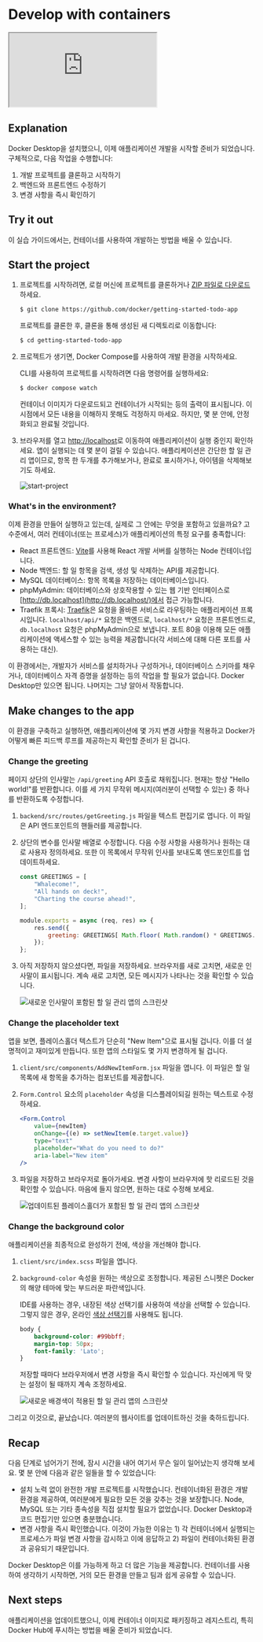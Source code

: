 # Develop with containers

<div class="youtube-video">
   <iframe 
    src="https://www.youtube.com/embed/D0SDBrS3t9I?rel=0&modestbranding=1&playsinline=1" 
    allow="accelerometer; clipboard-write; encrypted-media; gyroscope; picture-in-picture" 
    allowfullscreen
    loading="lazy"
    title="Build and push your first image"
    referrerpolicy="strict-origin-when-cross-origin"
   >
  </iframe>
</div>

## Explanation

Docker Desktop을 설치했으니, 이제 애플리케이션 개발을 시작할 준비가 되었습니다. 구체적으로, 다음 작업을 수행합니다:

1. 개발 프로젝트를 클론하고 시작하기
2. 백엔드와 프론트엔드 수정하기
3. 변경 사항을 즉시 확인하기

## Try it out

이 실습 가이드에서는, 컨테이너를 사용하여 개발하는 방법을 배울 수 있습니다.

## Start the project

1. 프로젝트를 시작하려면, 로컬 머신에 프로젝트를 클론하거나 [ZIP 파일로 다운로드](https://github.com/docker/getting-started-todo-app/archive/refs/heads/main.zip)하세요.

    ```bash
    $ git clone https://github.com/docker/getting-started-todo-app
    ```

    프로젝트를 클론한 후, 클론을 통해 생성된 새 디렉토리로 이동합니다:

    ```bash
    $ cd getting-started-todo-app
    ```

2. 프로젝트가 생기면, Docker Compose를 사용하여 개발 환경을 시작하세요.

    CLI를 사용하여 프로젝트를 시작하려면 다음 명령어를 실행하세요:

    ```bash
    $ docker compose watch
    ```

    컨테이너 이미지가 다운로드되고 컨테이너가 시작되는 등의 출력이 표시됩니다. 이 시점에서 모든 내용을 이해하지 못해도 걱정하지 마세요. 하지만, 몇 분 안에, 안정화되고 완료될 것입니다.

3. 브라우저를 열고 [http://localhost](http://localhost/)로 이동하여 애플리케이션이 실행 중인지 확인하세요. 앱이 실행되는 데 몇 분이 걸릴 수 있습니다. 애플리케이션은 간단한 할 일 관리 앱이므로, 항목 한 두개를 추가해보거나, 완료로 표시하거나, 아이템을 삭제해보기도 하세요.

    ![start-project](https://docs.docker.com/get-started/introduction/images/develop-getting-started-app-first-launch.webp)

### What's in the environment?

이제 환경을 만들어 실행하고 있는데, 실제로 그 안에는 무엇을 포함하고 있을까요? 고수준에서, 여러 컨테이너(또는 프로세스)가 애플리케이션의 특정 요구를 충족합니다:

- React 프론트엔드: [Vite](https://vitejs.dev/)를 사용해 React 개발 서버를 실행하는 Node 컨테이너입니다.
- Node 백엔드: 할 일 항목을 검색, 생성 및 삭제하는 API를 제공합니다.
- MySQL 데이터베이스: 항목 목록을 저장하는 데이터베이스입니다.
- phpMyAdmin: 데이터베이스와 상호작용할 수 있는 웹 기반 인터페이스로 [http://db.localhost](http://db.localhost/)에서 접근 가능합니다.
- Traefik 프록시: [Traefik](https://traefik.io/traefik/)은 요청을 올바른 서비스로 라우팅하는 애플리케이션 프록시입니다. `localhost/api/*` 요청은 백엔드로, `localhost/*` 요청은 프론트엔드로, `db.localhost` 요청은 phpMyAdmin으로 보냅니다. 포트 80을 이용해 모든 애플리케이션에 액세스할 수 있는 능력을 제공합니다(각 서비스에 대해 다른 포트를 사용하는 대신).

이 환경에서는, 개발자가 서비스를 설치하거나 구성하거나, 데이터베이스 스키마를 채우거나, 데이터베이스 자격 증명을 설정하는 등의 작업을 할 필요가 없습니다. Docker Desktop만 있으면 됩니다. 나머지는 그냥 알아서 작동합니다.

## Make changes to the app

이 환경을 구축하고 실행하면, 애플리케이션에 몇 가지 변경 사항을 적용하고 Docker가 어떻게 빠른 피드백 루프를 제공하는지 확인할 준비가 된 겁니다.

### Change the greeting

페이지 상단의 인사말는 `/api/greeting` API 호출로 채워집니다. 현재는 항상 "Hello world!"를 반환합니다. 이를 세 가지 무작위 메시지(여러분이 선택할 수 있는) 중 하나를 반환하도록 수정합니다.

1. `backend/src/routes/getGreeting.js` 파일을 텍스트 편집기로 엽니다. 이 파일은 API 엔드포인트의 핸들러를 제공합니다.
2. 상단의 변수를 인사말 배열로 수정합니다. 다음 수정 사항을 사용하거나 원하는 대로 사용자 정의하세요. 또한 이 목록에서 무작위 인사를 보내도록 엔드포인트를 업데이트하세요.

    ```javascript
    const GREETINGS = [
        "Whalecome!",
        "All hands on deck!",
        "Charting the course ahead!",
    ];

    module.exports = async (req, res) => {
        res.send({
            greeting: GREETINGS[ Math.floor( Math.random() * GREETINGS.length )],
        });
    };
    ```

3. 아직 저장하지 않으셨다면, 파일을 저장하세요. 브라우저를 새로 고치면, 새로운 인사말이 표시됩니다. 계속 새로 고치면, 모든 메시지가 나타나는 것을 확인할 수 있습니다.

    ![새로운 인사말이 포함된 할 일 관리 앱의 스크린샷](https://docs.docker.com/get-started/introduction/images/develop-app-with-greetings.webp)

### Change the placeholder text

앱을 보면, 플레이스홀더 텍스트가 단순히 "New Item"으로 표시될 겁니다. 이를 더 설명적이고 재미있게 만듭니다. 또한 앱의 스타일도 몇 가지 변경하게 될 겁니다.

1. `client/src/components/AddNewItemForm.jsx` 파일을 엽니다. 이 파일은 할 일 목록에 새 항목을 추가하는 컴포넌트를 제공합니다.
2. `Form.Control` 요소의 `placeholder` 속성을 디스플레이되길 원하는 텍스트로 수정하세요.

    ```jsx
    <Form.Control
        value={newItem}
        onChange={(e) => setNewItem(e.target.value)}
        type="text"
        placeholder="What do you need to do?"
        aria-label="New item"
    />
    ```

3. 파일을 저장하고 브라우저로 돌아가세요. 변경 사항이 브라우저에 핫 리로드된 것을 확인할 수 있습니다. 마음에 들지 않으면, 원하는 대로 수정해 보세요.

    ![업데이트된 플레이스홀더가 포함된 할 일 관리 앱의 스크린샷](https://docs.docker.com/get-started/introduction/images/develop-app-with-updated-placeholder.webp)

### Change the background color

애플리케이션을 최종적으로 완성하기 전에, 색상을 개선해야 합니다.

1. `client/src/index.scss` 파일을 엽니다.
2. `background-color` 속성을 원하는 색상으로 조정합니다. 제공된 스니펫은 Docker의 해양 테마에 맞는 부드러운 파란색입니다.

    IDE를 사용하는 경우, 내장된 색상 선택기를 사용하여 색상을 선택할 수 있습니다. 그렇지 않은 경우, 온라인 [색상 선택기](https://www.w3schools.com/colors/colors_picker.asp)를 사용해도 됩니다.

    ```scss
    body {
        background-color: #99bbff;
        margin-top: 50px;
        font-family: 'Lato';
    }
    ```

    저장할 때마다 브라우저에서 변경 사항을 즉시 확인할 수 있습니다. 자신에게 딱 맞는 설정이 될 때까지 계속 조정하세요.

    ![새로운 배경색이 적용된 할 일 관리 앱의 스크린샷](https://docs.docker.com/get-started/introduction/images/develop-app-with-updated-client.webp)

그리고 이것으로, 끝났습니다. 여러분의 웹사이트를 업데이트하신 것을 축하드립니다.

## Recap

다음 단계로 넘어가기 전에, 잠시 시간을 내어 여기서 무슨 일이 일어났는지 생각해 보세요. 몇 분 안에 다음과 같은 일들을 할 수 있었습니다:

- 설치 노력 없이 완전한 개발 프로젝트를 시작했습니다. 컨테이너화된 환경은 개발 환경을 제공하여, 여러분에게 필요한 모든 것을 갖추는 것을 보장합니다. Node, MySQL 또는 기타 종속성을 직접 설치할 필요가 없었습니다. Docker Desktop과 코드 편집기만 있으면 충분했습니다.
- 변경 사항을 즉시 확인했습니다. 이것이 가능한 이유는 1) 각 컨테이너에서 실행되는 프로세스가 파일 변경 사항을 감시하고 이에 응답하고 2) 파일이 컨테이너화된 환경과 공유되기 때문입니다.

Docker Desktop은 이를 가능하게 하고 더 많은 기능을 제공합니다. 컨테이너를 사용하여 생각하기 시작하면, 거의 모든 환경을 만들고 팀과 쉽게 공유할 수 있습니다.

## Next steps

애플리케이션을 업데이트했으니, 이제 컨테이너 이미지로 패키징하고 레지스트리, 특히 Docker Hub에 푸시하는 방법을 배울 준비가 되었습니다.

<button-component href="/#/get-started/introduction/build-and-push-first-image" title="Build and push your first image" />